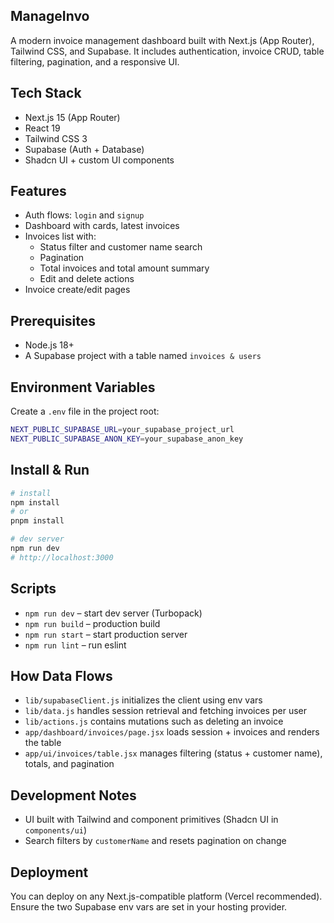 ## ManageInvo

A modern invoice management dashboard built with Next.js (App Router), Tailwind CSS, and Supabase. It includes authentication, invoice CRUD, table filtering, pagination, and a responsive UI.

## Tech Stack

- Next.js 15 (App Router)
- React 19
- Tailwind CSS 3
- Supabase (Auth + Database)
- Shadcn UI + custom UI components

## Features

- Auth flows: `login` and `signup`
- Dashboard with cards, latest invoices
- Invoices list with:
  - Status filter and customer name search
  - Pagination
  - Total invoices and total amount summary
  - Edit and delete actions
- Invoice create/edit pages

## Prerequisites

- Node.js 18+
- A Supabase project with a table named `invoices & users`

## Environment Variables

Create a `.env` file in the project root:

```bash
NEXT_PUBLIC_SUPABASE_URL=your_supabase_project_url
NEXT_PUBLIC_SUPABASE_ANON_KEY=your_supabase_anon_key
```

## Install & Run

```bash
# install
npm install
# or
pnpm install

# dev server
npm run dev
# http://localhost:3000
```

## Scripts

- `npm run dev` – start dev server (Turbopack)
- `npm run build` – production build
- `npm run start` – start production server
- `npm run lint` – run eslint

## How Data Flows

- `lib/supabaseClient.js` initializes the client using env vars
- `lib/data.js` handles session retrieval and fetching invoices per user
- `lib/actions.js` contains mutations such as deleting an invoice
- `app/dashboard/invoices/page.jsx` loads session + invoices and renders the table
- `app/ui/invoices/table.jsx` manages filtering (status + customer name), totals, and pagination

## Development Notes

- UI built with Tailwind and component primitives (Shadcn UI in `components/ui`)
- Search filters by `customerName` and resets pagination on change

## Deployment

You can deploy on any Next.js-compatible platform (Vercel recommended). Ensure the two Supabase env vars are set in your hosting provider.
